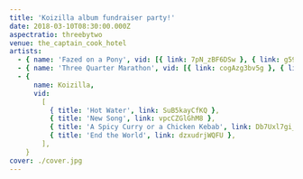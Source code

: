 ```yaml
---
title: 'Koizilla album fundraiser party!'
date: 2018-03-10T08:30:00.000Z
aspectratio: threebytwo
venue: the_captain_cook_hotel
artists:
  - { name: 'Fazed on a Pony', vid: [{ link: 7pN_zBF6DSw }, { link: g59IWtH2WTM }] }
  - { name: 'Three Quarter Marathon', vid: [{ link: cogAzg3bv5g }, { link: cJAnwjf3b9M }] }
  - {
      name: Koizilla,
      vid:
        [
          { title: 'Hot Water', link: SuB5kayCfKQ },
          { title: 'New Song', link: vpcCZGlGhM8 },
          { title: 'A Spicy Curry or a Chicken Kebab', link: Db7Uxl7gi_Q },
          { title: 'End the World', link: dzxudrjWQFU },
        ],
    }
cover: ./cover.jpg
---
```


